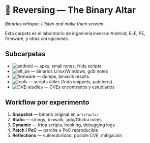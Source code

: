 # 🧠 Reversing — The Binary Altar

*Binaries whisper. I listen and make them scream.*

Esta carpeta es el laboratorio de ingeniería inversa: Android, ELF, PE, firmware, y otras corrupciones.

## Subcarpetas

- ![android](/Reversing/android/) — apks, smali notes, frida scripts
- ![elf_pe](/Reversing/elf_pe/) — binarios Linux/Windows, gdb notes
- ![firmware](/Reversing/firmware/) — dumps, binwalk results
- ![tools](/Reversing/tools/) — scripts útiles (frida snippets, patchers)
- ![CVE-studies](/Reversing/CVE_studies/) — CVEs encontrados y estudiados

## Workflow por experimento

1. **Snapshot** — binario original en `artifacts/`
2. **Static** — strings, binwalk, jadx/Ghidra notes
3. **Dynamic** — frida scripts, hooking, debugging logs
4. **Patch / PoC** — parche o PoC reproducible
5. **Reflections** — vulnerabilidad, posible CVE, mitigación
